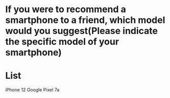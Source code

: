# If you were to recommend a smartphone to a friend, which model would you suggest(Please indicate the specific model of your smartphone)

# List
iPhone 12
Google Pixel 7a
